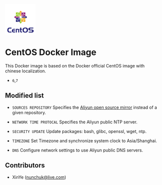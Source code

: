 <!--![image](./logo.png =60)-->
<img src="https://raw.githubusercontent.com/nunchuk/aliyun-centos/master/logo.png" width="100" />

# CentOS Docker Image 

This Docker image is based on the Docker official CentOS image with chinese localization.

* `6`,`7`

## Modified list

* `SOURCES REPOSITORY`
	Specifies the [Aliyun open source mirror](http://mirrors.aliyun.com/) instead of a given repository.

* `NETWORK TIME PROTOCAL`
	Specifies the Aliyun public NTP server.
	
* `SECURITY UPDATE`
	Update packages: bash, glibc, openssl, wget, ntp.
	
* `TIMEZONE`
	Set Timezone and synchronize system clock to Asia/Shanghai.	
	
* `DNS`
	Configure network settings to use Aliyun public DNS servers.

Contributors
-------------------
* XinYe (nunchuk@live.com)